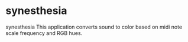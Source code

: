 # synesthesia
synesthesia
This application converts sound to color based on midi note scale frequency and RGB hues.
